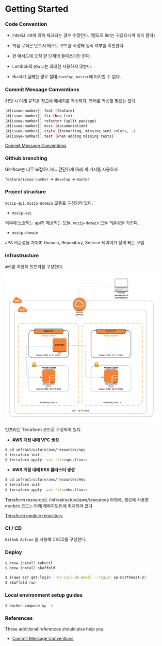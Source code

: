 # Getting Started

### Code Convention

- IntelliJ lint에 의해 체크되는 경우 수정한다. (별도의 lint는 귀찮으니까 넣지 말자)

- 핵심 로직은 반드시 테스트 코드를 작성해 동작 여부를 확인한다.

- 한 메서드에 오직 한 단계의 들여쓰기만 한다.

- Lombok의 `@Data`는 최대한 사용하지 않는다.

- Build가 실패한 경우 절대 `develop`, `master`에 머지할 수 없다.

### Commit Message Conventions

커밋 시 아래 규칙을 참고해 메세지를 작성하자, 영어로 작성할 필요는 없다.

```bash
[#{issue-number}] feat (feature)
[#{issue-number}] fix (bug fix)
[#{issue-number}] refactor (split package)
[#{issue-number}] docs (documentation)
[#{issue-number}] style (formatting, missing semi colons, …)
[#{issue-number}] test (when adding missing tests)
```

[Commit Message Conventions](https://gist.github.com/stephenparish/9941e89d80e2bc58a153)

### Github branching 

Git-flow는 너무 복잡하니까.. 간단하게 아래 세 가지를 사용하자

`feature/issue-number` -> `develop` -> `master`

### Project structure 

`mozip-api`, `mozip-domain` 모듈로 구성되어 있다.

- `mozip-api`

외부에 노출되는 api가 제공되는 모듈, `mozip-domain` 모듈 의존성을 가진다.

- `mozip-domain`

JPA 의존성을 가지며 Domain, Repository, Service 레이어가 정의 되는 모델


### Infrastructure

`AWS`를 이용해 인프라를 구성한다.

![Aws network diagram](./images/AWS%20Network%20Diagram.png)

인프라는 Terraform 코드로 구성되어 있다.

- **AWS 계정 내에 VPC 생성**

```bash
$ cd infrastructure/aws/resources/vpc
$ terraform init
$ terraform apply -var-file=vpc.tfvars
```
- **AWS 계정 내에 EKS 클러스터 생성** 

```bash
$ cd infrastructure/aws/resources/eks
$ terraform init
$ terraform apply -var-file=eks.tfvars
```

Terraform resource는 /infrastructure/aws/resources 아래에, 생성에 사용한 module 코드는 아래 레파지토리에 위치되어 있다.

[Terraform module repository](https://github.com/tramyu/infrastructure-as-code-tramyu)

### CI / CD

`Github Action` 을 사용해 CI/CD를 구성한다.

### Deploy

```bash
$ brew install kubectl
$ brew install skaffold
```

```bash
$ $(aws ecr get-login --no-include-email --region ap-northeast-2)
$ skaffold run
```

### Local environment setup guides

```bash
$ docker-compose up -d
```

### References
These additional references should also help you:

- [Commit Message Conventions](https://gist.github.com/stephenparish/9941e89d80e2bc58a153)
